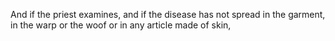 And if the priest examines, and if the disease has not spread in the garment, in the warp or the woof or in any article made of skin,
